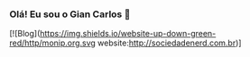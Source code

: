 ### Olá! Eu sou o Gian Carlos 👋
[![Blog](https://img.shields.io/website-up-down-green-red/http/monip.org.svg website:http://sociedadenerd.com.br)]
